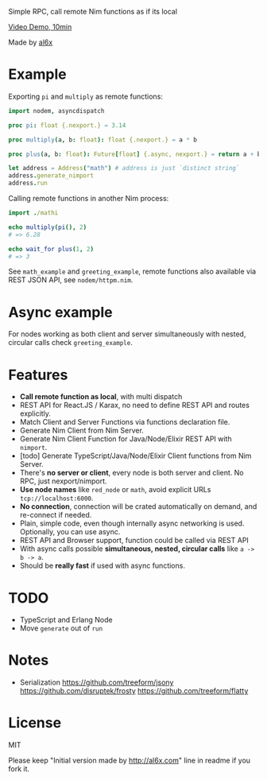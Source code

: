 Simple RPC, call remote Nim functions as if its local

[Video Demo, 10min](https://youtu.be/KUb15vva0vw)

Made by [al6x](http://al6x.com)

# Example

Exporting `pi` and `multiply` as remote functions:

```Nim
import nodem, asyncdispatch

proc pi: float {.nexport.} = 3.14

proc multiply(a, b: float): float {.nexport.} = a * b

proc plus(a, b: float): Future[float] {.async, nexport.} = return a + b

let address = Address("math") # address is just `distinct string`
address.generate_nimport
address.run
```

Calling remote functions in another Nim process:

```Nim
import ./mathi

echo multiply(pi(), 2)
# => 6.28

echo wait_for plus(1, 2)
# => 3
```

See `math_example` and `greeting_example`, remote functions also available via REST JSON API,
see `nodem/httpm.nim`.

# Async example

For nodes working as both client and server simultaneously with nested, circular calls check `greeting_example`.

# Features

- **Call remote function as local**, with multi dispatch
- REST API for React.JS / Karax, no need to define REST API and routes explicitly.
- Match Client and Server Functions via functions declaration file.
- Generate Nim Client from Nim Server.
- Generate Nim Client Function for Java/Node/Elixir REST API with `nimport`.
- [todo] Generate TypeScript/Java/Node/Elixir Client functions from Nim Server.
- There's **no server or client**, every node is both server and client. No RPC, just nexport/nimport.
- **Use node names** like `red_node` or `math`, avoid explicit URLs `tcp://localhost:6000`.
- **No connection**, connection will be crated automatically on demand, and re-connect if needed.
- Plain, simple code, even though internally async networking is used. Optionally, you can use async.
- REST API and Browser support, function could be called via REST API
- With async calls possible **simultaneous, nested, circular calls** like `a -> b -> a`.
- Should be **really fast** if used with async functions.

# TODO

- TypeScript and Erlang Node
- Move `generate` out of `run`

# Notes

- Serialization https://github.com/treeform/jsony https://github.com/disruptek/frosty
  https://github.com/treeform/flatty

# License

MIT

Please keep "Initial version made by http://al6x.com" line in readme if you fork it.